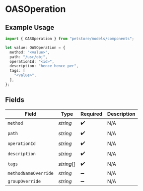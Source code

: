 # OASOperation

## Example Usage

```typescript
import { OASOperation } from "petstore/models/components";

let value: OASOperation = {
  method: "<value>",
  path: "/usr/obj",
  operationId: "<id>",
  description: "hence hence per",
  tags: [
    "<value>",
  ],
};
```

## Fields

| Field                | Type                 | Required             | Description          |
| -------------------- | -------------------- | -------------------- | -------------------- |
| `method`             | *string*             | :heavy_check_mark:   | N/A                  |
| `path`               | *string*             | :heavy_check_mark:   | N/A                  |
| `operationId`        | *string*             | :heavy_check_mark:   | N/A                  |
| `description`        | *string*             | :heavy_check_mark:   | N/A                  |
| `tags`               | *string*[]           | :heavy_check_mark:   | N/A                  |
| `methodNameOverride` | *string*             | :heavy_minus_sign:   | N/A                  |
| `groupOverride`      | *string*             | :heavy_minus_sign:   | N/A                  |
